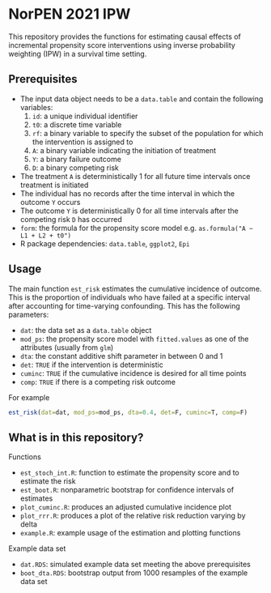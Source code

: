 # NorPEN 2021 IPW
This repository provides the functions for estimating causal effects of incremental propensity score interventions using inverse probability weighting (IPW) in a survival time setting.

## Prerequisites
* The input data object needs to be a `data.table` and contain the following variables:
    1. `id`: a unique individual identifier
    2. `t0`: a discrete time variable
    3. `rf`: a binary variable to specify the subset of the population for which the intervention is assigned to
    4. `A`: a binary variable indicating the initiation of treatment
    6. `Y`: a binary failure outcome
    7. `D`: a binary competing risk
* The treatment `A` is deterministically 1 for all future time intervals once treatment is initiated
* The individual has no records after the time interval in which the outcome `Y` occurs
* The outcome `Y` is deterministically 0 for all time intervals after the competing risk `D` has occurred
* `form`: the formula for the propensity score model e.g. `as.formula("A ~ L1 + L2 + t0")`
* R package dependencies: `data.table`, `ggplot2`, `Epi`

## Usage
The main function `est_risk` estimates the cumulative incidence of outcome. This is the proportion of individuals who have failed at a specific interval after accounting for time-varying confounding. This has the following parameters:
* `dat`: the data set as a `data.table` object
* `mod_ps`: the propensity score model with `fitted.values` as one of the attributes (usually from `glm`)
* `dta`: the constant additive shift parameter in between 0 and 1
* `det`: `TRUE` if the intervention is deterministic
* `cuminc`: `TRUE` if the cumulative incidence is desired for all time points
* `comp`: `TRUE` if there is a competing risk outcome

For example
```r
est_risk(dat=dat, mod_ps=mod_ps, dta=0.4, det=F, cuminc=T, comp=F)
```

## What is in this repository?

Functions
* `est_stoch_int.R`: function to estimate the propensity score and to estimate the risk
* `est_boot.R`: nonparametric bootstrap for confidence intervals of estimates
* `plot_cuminc.R`: produces an adjusted cumulative incidence plot
* `plot_rrr.R`: produces a plot of the relative risk reduction varying by delta
* `example.R`: example usage of the estimation and plotting functions

Example data set
* `dat.RDS`: simulated example data set meeting the above prerequisites
* `boot_dta.RDS`: bootstrap output from 1000 resamples of the example data set
